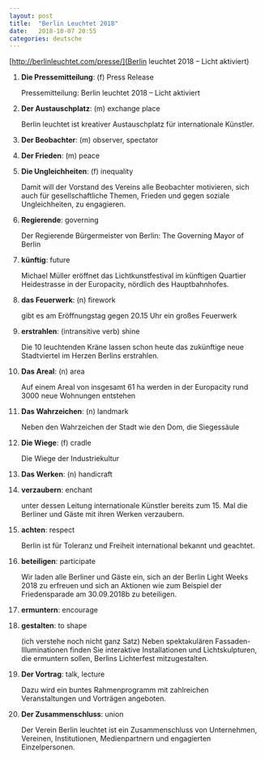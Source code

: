 ```yaml
---
layout: post
title:  "Berlin Leuchtet 2018"
date:   2018-10-07 20:55
categories: deutsche
---
```


[http://berlinleuchtet.com/presse/](Berlin leuchtet 2018 – Licht aktiviert)

1. **Die Pressemitteilung**: (f) Press Release

    Pressemitteilung: Berlin leuchtet 2018 – Licht aktiviert

2. **Der Austauschplatz**: (m) exchange place

    Berlin leuchtet ist kreativer Austauschplatz für internationale Künstler.

3. **Der Beobachter**: (m) observer, spectator

4. **Der Frieden**: (m) peace

5. **Die Ungleichheiten**: (f) inequality

    Damit will der Vorstand des Vereins alle Beobachter motivieren, sich auch für gesellschaftliche Themen, Frieden und gegen soziale Ungleichheiten, zu engagieren.

6. **Regierende**: governing

    Der Regierende Bürgermeister von Berlin: The Governing Mayor of Berlin

7. **künftig**: future

    Michael Müller eröffnet das Lichtkunstfestival im künftigen Quartier Heidestrasse in der Europacity, nördlich des Hauptbahnhofes.

8. **das Feuerwerk**: (n) firework

    gibt es am Eröffnungstag gegen 20.15 Uhr ein großes Feuerwerk

9. **erstrahlen**: (intransitive verb) shine

    Die 10 leuchtenden Kräne lassen schon heute das zukünftige neue Stadtviertel im Herzen Berlins erstrahlen.

10. **Das Areal**: (n) area

    Auf einem Areal von insgesamt 61 ha werden in der Europacity rund 3000 neue Wohnungen entstehen

11. **Das Wahrzeichen**: (n) landmark

    Neben den Wahrzeichen der Stadt wie den Dom, die Siegessäule

12. **Die Wiege**: (f) cradle

    Die Wiege der Industriekultur

13. **Das Werken**: (n) handicraft

14. **verzaubern**: enchant

    unter dessen Leitung internationale Künstler bereits zum 15. Mal die Berliner und Gäste mit ihren Werken verzaubern.

15. **achten**: respect

    Berlin ist für Toleranz und Freiheit international bekannt und geachtet.

16. **beteiligen**: participate

    Wir laden alle Berliner und Gäste ein, sich an der Berlin Light Weeks 2018 zu erfreuen und sich an Aktionen wie zum Beispiel der Friedensparade am 30.09.2018b zu beteiligen.

17. **ermuntern**: encourage

18. **gestalten**: to shape

    (ich verstehe noch nicht ganz Satz) Neben spektakulären Fassaden-Illuminationen finden Sie interaktive Installationen und Lichtskulpturen, die ermuntern sollen, Berlins Lichterfest mitzugestalten.

19. **Der Vortrag**: talk, lecture

    Dazu wird ein buntes Rahmenprogramm mit zahlreichen Veranstaltungen und Vorträgen angeboten.

20. **Der Zusammenschluss**: union

    Der Verein Berlin leuchtet ist ein Zusammenschluss von Unternehmen, Vereinen, Institutionen, Medienpartnern und engagierten Einzelpersonen.

